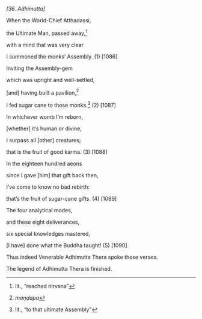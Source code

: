 *\[36. Adhimutta\]*

When the World-Chief Atthadassi,

the Ultimate Man, passed away,[^1]

with a mind that was very clear

I summoned the monks’ Assembly. (1) \[1086\]

Inviting the Assembly-gem

which was upright and well-settled,

\[and\] having built a pavilion,[^2]

I fed sugar cane to those monks.[^3] (2) \[1087\]

In whichever womb I’m reborn,

\[whether\] it’s human or divine,

I surpass all \[other\] creatures;

that is the fruit of good karma. (3) \[1088\]

In the eighteen hundred aeons

since I gave \[him\] that gift back then,

I’ve come to know no bad rebirth:

that’s the fruit of sugar-cane gifts. (4) \[1089\]

The four analytical modes,

and these eight deliverances,

six special knowledges mastered,

\[I have\] done what the Buddha taught! (5) \[1090\]

Thus indeed Venerable Adhimutta Thera spoke these verses.

The legend of Adhimutta Thera is finished.

[^1]: lit., “reached nirvana”

[^2]: *maṇḍapa*

[^3]: lit., “to that ultimate Assembly”
